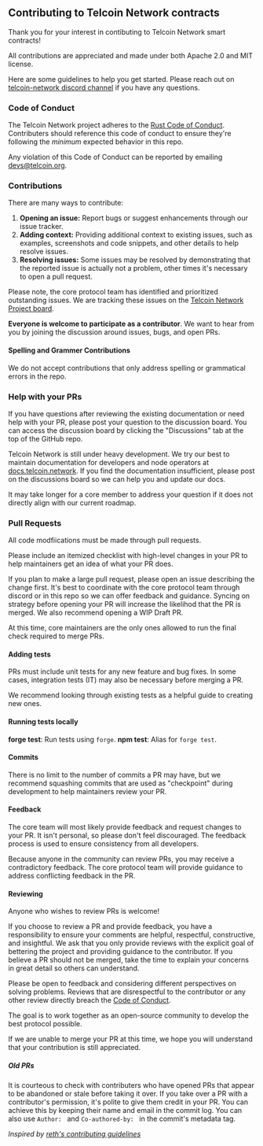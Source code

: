 ## Contributing to Telcoin Network contracts

Thank you for your interest in contibuting to Telcoin Network smart contracts!

All contributions are appreciated and made under both Apache 2.0 and MIT license.

Here are some guidelines to help you get started.
Please reach out on [telcoin-network discord channel](https://discord.com/channels/1252990258514235544/1252996402942836857) if you have any questions.

### Code of Conduct

The Telcoin Network project adheres to the [Rust Code of Conduct](https://www.rust-lang.org/policies/code-of-conduct).
Contributers should reference this code of conduct to ensure they're following the _minimum_ expected behavior in this repo.

Any violation of this Code of Conduct can be reported by emailing [devs@telcoin.org](mailto:devs@telcoin.org).

### Contributions

There are many ways to contribute:

1. **Opening an issue:** Report bugs or suggest enhancements through our issue tracker.
2. **Adding context:** Providing additional context to existing issues, such as examples, screenshots and code snippets, and other details to help resolve issues.
3. **Resolving issues:** Some issues may be resolved by demonstrating that the reported issue is actually not a problem, other times it's necessary to open a pull request.

Please note, the core protocol team has identified and prioritized outstanding issues.
We are tracking these issues on the [Telcoin Network Project board](https://github.com/orgs/Telcoin-Association/projects/2).

**Everyone is welcome to participate as a contributor**.
We want to hear from you by joining the discussion around issues, bugs, and open PRs.

#### Spelling and Grammer Contributions

We do not accept contributions that only address spelling or grammatical errors in the repo.

### Help with your PRs

If you have questions after reviewing the existing documentation or need help with your PR, please post your question to the discussion board.
You can access the discussion board by clicking the "Discussions" tab at the top of the GitHub repo.

Telcoin Network is still under heavy development.
We try our best to maintain documentation for developers and node operators at [docs.telcoin.network](https://docs.telcoin.network).
If you find the documentation insufficient, please post on the discussions board so we can help you and update our docs.

It may take longer for a core member to address your question if it does not directly align with our current roadmap.

### Pull Requests

All code modfiications must be made through pull requests.

Please include an itemized checklist with high-level changes in your PR to help maintainers get an idea of what your PR does.

If you plan to make a large pull request, please open an issue describing the change first.
It's best to coordinate with the core protocol team through discord or in this repo so we can offer feedback and guidance.
Syncing on strategy before opening your PR will increase the likelihod that the PR is merged.
We also recommend opening a WIP Draft PR.

At this time, core maintainers are the only ones allowed to run the final check required to merge PRs.

#### Adding tests

PRs must include unit tests for any new feature and bug fixes.
In some cases, integration tests (IT) may also be necessary before merging a PR.

We recommend looking through existing tests as a helpful guide to creating new ones.

#### Running tests locally

**forge test**: Run tests using `forge`.
**npm test**: Alias for `forge test`.

#### Commits

There is no limit to the number of commits a PR may have, but we recommend squashing commits that are used as "checkpoint" during development to help maintainers review your PR.

#### Feedback

The core team will most likely provide feedback and request changes to your PR.
It isn't personal, so please don't feel discouraged.
The feedback process is used to ensure consistency from all developers.

Because anyone in the community can review PRs, you may receive a contradictory feedback.
The core protocol team will provide guidance to address conflicting feedback in the PR.

#### Reviewing

Anyone who wishes to review PRs is welcome!

If you choose to review a PR and provide feedback, you have a responsibility to ensure your comments are helpful, respectful, constructive, and insightful.
We ask that you only provide reviews with the explicit goal of bettering the project and providing guidance to the contributor.
If you believe a PR should not be merged, take the time to explain your concerns in great detail so others can understand.

Please be open to feedback and considering different perspectives on solving problems.
Reviews that are disrespectful to the contributor or any other review directly breach the [Code of Conduct](https://www.rust-lang.org/policies/code-of-conduct).

The goal is to work together as an open-source community to develop the best protocol possible.

If we are unable to merge your PR at this time, we hope you will understand that your contribution is still appreciated.

##### Old PRs

It is courteous to check with contributers who have opened PRs that appear to be abandoned or stale before taking it over.
If you take over a PR with a contributor's permission, it's polite to give them credit in your PR.
You can achieve this by keeping their name and email in the commit log.
You can also use `Author: ` and `Co-authored-by: ` in the commit's metadata tag.

_Inspired by [reth's contributing guidelines](https://github.com/paradigmxyz/reth)_
